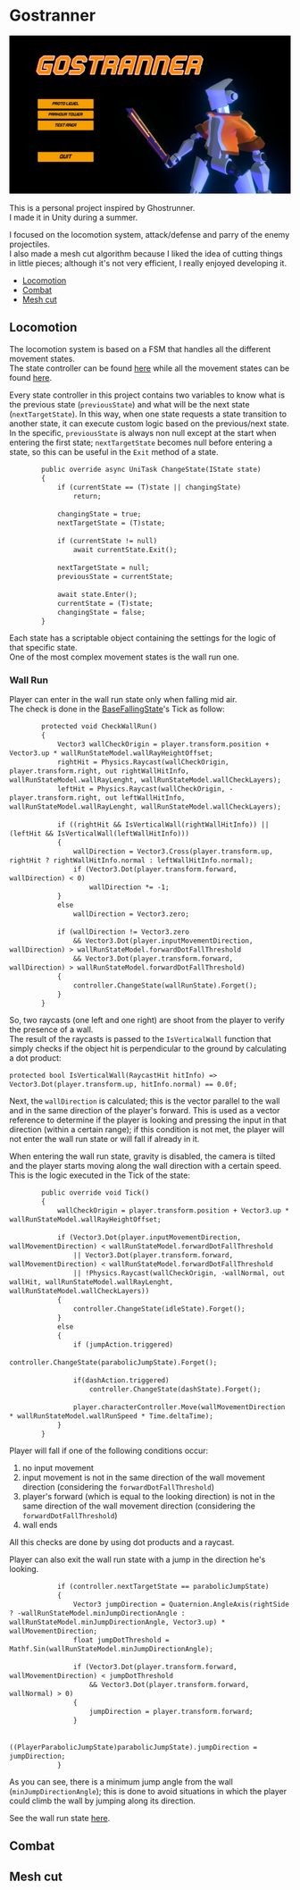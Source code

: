 # Gostranner
![Gostranner menu](https://github.com/AlessandroSimeoni/GhostrunnerLike-VerticalSlice/blob/main/GostrannerImage.jpg)  

This is a personal project inspired by Ghostrunner.  
I made it in Unity during a summer.  

I focused on the locomotion system, attack/defense and parry of the enemy projectiles.  
I also made a mesh cut algorithm because I liked the idea of cutting things in little pieces; although it's not very efficient, I really enjoyed developing it.  

* [Locomotion](#Locomotion)
* [Combat](#Combat)
* [Mesh cut](#Mesh-Cut)

<a name="Locomotion"></a>
## Locomotion
The locomotion system is based on a FSM that handles all the different movement states.  
The state controller can be found [here](https://github.com/AlessandroSimeoni/GhostrunnerLike-VerticalSlice/blob/main/Assets/Scripts/Player/FSM/StateControllers/PlayerMovementStateController.cs) while all the movement states can be found [here](https://github.com/AlessandroSimeoni/GhostrunnerLike-VerticalSlice/tree/main/Assets/Scripts/Player/FSM/States/Movement%20States).  

Every state controller in this project contains two variables to know what is the previous state (`previousState`) and what will be the next state (`nextTargetState`). In this way, when one state requests a state transition to another state, it can execute custom logic based on the previous/next state.  
In the specific, `previousState` is always non null except at the start when entering the first state; `nextTargetState` becomes null before entering a state, so this can be useful in the `Exit` method of a state.  

```
        public override async UniTask ChangeState(IState state)
        {
            if (currentState == (T)state || changingState)
                return;

            changingState = true;
            nextTargetState = (T)state;

            if (currentState != null)
                await currentState.Exit();

            nextTargetState = null;
            previousState = currentState;

            await state.Enter();
            currentState = (T)state;
            changingState = false;
        }
```

Each state has a scriptable object containing the settings for the logic of that specific state.  
One of the most complex movement states is the wall run one.  

### Wall Run
Player can enter in the wall run state only when falling mid air.  
The check is done in the [BaseFallingState](https://github.com/AlessandroSimeoni/GhostrunnerLike-VerticalSlice/blob/main/Assets/Scripts/Player/FSM/States/Movement%20States/FallingState/BaseFallingState.cs)'s Tick as follow:  

```
        protected void CheckWallRun()
        {
            Vector3 wallCheckOrigin = player.transform.position + Vector3.up * wallRunStateModel.wallRayHeightOffset;
            rightHit = Physics.Raycast(wallCheckOrigin, player.transform.right, out rightWallHitInfo, wallRunStateModel.wallRayLenght, wallRunStateModel.wallCheckLayers);
            leftHit = Physics.Raycast(wallCheckOrigin, -player.transform.right, out leftWallHitInfo, wallRunStateModel.wallRayLenght, wallRunStateModel.wallCheckLayers);

            if ((rightHit && IsVerticalWall(rightWallHitInfo)) || (leftHit && IsVerticalWall(leftWallHitInfo)))
            {
                wallDirection = Vector3.Cross(player.transform.up, rightHit ? rightWallHitInfo.normal : leftWallHitInfo.normal);
                if (Vector3.Dot(player.transform.forward, wallDirection) < 0)
                    wallDirection *= -1;
            }
            else
                wallDirection = Vector3.zero;

            if (wallDirection != Vector3.zero
                && Vector3.Dot(player.inputMovementDirection, wallDirection) > wallRunStateModel.forwardDotFallThreshold
                && Vector3.Dot(player.transform.forward, wallDirection) > wallRunStateModel.forwardDotFallThreshold)
            {
                controller.ChangeState(wallRunState).Forget();
            }
        }
```
So, two raycasts (one left and one right) are shoot from the player to verify the presence of a wall.  
The result of the raycasts is passed to the `IsVerticalWall` function that simply checks if the object hit is perpendicular to the ground by calculating a dot product:  

```
protected bool IsVerticalWall(RaycastHit hitInfo) => Vector3.Dot(player.transform.up, hitInfo.normal) == 0.0f;
```

Next, the `wallDirection` is calculated; this is the vector parallel to the wall and in the same direction of the player's forward. This is used as a vector reference to determine if the player is looking and pressing the input in that direction (within a certain range); if this condition is not met, the player will not enter the wall run state or will fall if already in it.  

When entering the wall run state, gravity is disabled, the camera is tilted and the player starts moving along the wall direction with a certain speed.  
This is the logic executed in the Tick of the state:  

```
        public override void Tick()
        {
            wallCheckOrigin = player.transform.position + Vector3.up * wallRunStateModel.wallRayHeightOffset;

            if (Vector3.Dot(player.inputMovementDirection, wallMovementDirection) < wallRunStateModel.forwardDotFallThreshold
                || Vector3.Dot(player.transform.forward, wallMovementDirection) < wallRunStateModel.forwardDotFallThreshold
                || !Physics.Raycast(wallCheckOrigin, -wallNormal, out wallHit, wallRunStateModel.wallRayLenght, wallRunStateModel.wallCheckLayers))
            {
                controller.ChangeState(idleState).Forget();
            }
            else
            {
                if (jumpAction.triggered)
                    controller.ChangeState(parabolicJumpState).Forget();

                if(dashAction.triggered)
                    controller.ChangeState(dashState).Forget();

                player.characterController.Move(wallMovementDirection * wallRunStateModel.wallRunSpeed * Time.deltaTime);
            }
        }
```

Player will fall if one of the following conditions occur:  
1. no input movement
2. input movement is not in the same direction of the wall movement direction (considering the `forwardDotFallThreshold`)
3. player's forward (which is equal to the looking direction) is not in the same direction of the wall movement direction (considering the `forwardDotFallThreshold`)
4. wall ends

All this checks are done by using dot products and a raycast.  

Player can also exit the wall run state with a jump in the direction he's looking.  

```
            if (controller.nextTargetState == parabolicJumpState)
            {
                Vector3 jumpDirection = Quaternion.AngleAxis(rightSide ? -wallRunStateModel.minJumpDirectionAngle : wallRunStateModel.minJumpDirectionAngle, Vector3.up) * wallMovementDirection;
                float jumpDotThreshold = Mathf.Sin(wallRunStateModel.minJumpDirectionAngle);
                
                if (Vector3.Dot(player.transform.forward, wallMovementDirection) < jumpDotThreshold
                    && Vector3.Dot(player.transform.forward, wallNormal) > 0)
                {
                    jumpDirection = player.transform.forward;
                }

                ((PlayerParabolicJumpState)parabolicJumpState).jumpDirection = jumpDirection;
            }
```

As you can see, there is a minimum jump angle from the wall (`minJumpDirectionAngle`); this is done to avoid situations in which the player could climb the wall by jumping along its direction.  

See the wall run state [here](https://github.com/AlessandroSimeoni/GhostrunnerLike-VerticalSlice/blob/main/Assets/Scripts/Player/FSM/States/Movement%20States/WallRunState/PlayerWallRunState.cs).

<a name="Combat"></a>
## Combat


<a name="Mesh-Cut"></a>
## Mesh cut
